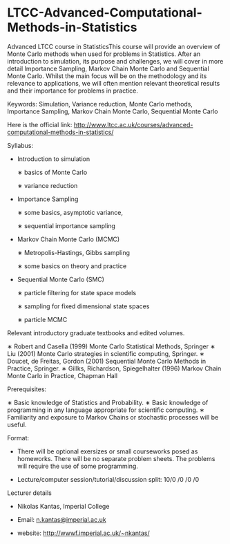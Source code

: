 # LTCC-Advanced-Computational-Methods-in-Statistics
Advanced LTCC course in StatisticsThis course will provide an overview of Monte Carlo methods when used for problems in Statistics. After an introduction to simulation, its purpose and challenges, we will cover in more detail Importance Sampling, Markov Chain Monte Carlo and Sequential Monte Carlo. Whilst the main focus will be on the methodology and its relevance to applications, we will often mention relevant theoretical results and their importance for problems in practice. 

Keywords: Simulation, Variance reduction, Monte Carlo methods, Importance Sampling, Markov Chain Monte Carlo, Sequential Monte Carlo

Here is the official link: http://www.ltcc.ac.uk/courses/advanced-computational-methods-in-statistics/

Syllabus:

* Introduction to simulation
  
  ∗ basics of Monte Carlo 
  
  ∗ variance reduction

* Importance Sampling
  
  ∗ some basics, asymptotic variance, 
  
  ∗ sequential importance sampling

* Markov Chain Monte Carlo (MCMC)
  
  ∗ Metropolis-Hastings, Gibbs sampling 
  
  ∗ some basics on theory and practice 

* Sequential Monte Carlo (SMC)
  
  ∗ particle filtering for state space models
  
  ∗ sampling for fixed dimensional state spaces
  
  ∗ particle MCMC


Relevant introductory graduate textbooks and edited volumes.

  ∗ Robert and Casella (1999) Monte Carlo Statistical Methods, Springer 
  ∗ Liu (2001) Monte Carlo strategies in scientific computing, Springer.
  ∗ Doucet, de Freitas, Gordon (2001) Sequential Monte Carlo Methods in Practice, Springer.
  ∗ Gillks, Richardson, Spiegelhalter (1996) Markov Chain Monte Carlo in Practice, Chapman Hall

Prerequisites: 

  ∗ Basic knowledge of Statistics and Probability. 
  ∗ Basic knowledge of programming in any language appropriate for scientific computing.
  ∗ Familiarity and exposure to Markov Chains or stochastic processes will be useful.

Format:

* There will be optional exersizes or small courseworks posed as homeworks. There will be no separate problem sheets. The problems will require the use of some programming.

* Lecture/computer session/tutorial/discussion split: 10/0 /0 /0 /0

Lecturer details

  * Nikolas Kantas, Imperial College
 
  * Email: n.kantas@imperial.ac.uk

  * website: http://wwwf.imperial.ac.uk/~nkantas/

